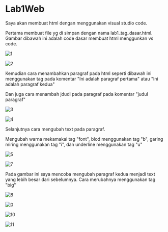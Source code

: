 # Lab1Web

Saya akan membuat html dengan menggunakan visual studio code.

Pertama membuat file yg di simpan dengan nama lab1_tag_dasar.html. Gambar dibawah ini adalah code dasar membuat html menggunkan vs code.

![1](https://user-images.githubusercontent.com/81820997/113430834-0f74eb00-9405-11eb-9a14-191c1818ba1f.PNG)

![2](https://user-images.githubusercontent.com/81820997/113430873-1d2a7080-9405-11eb-83eb-ae7323bf93db.PNG)

Kemudian cara menambahkan paragraf pada html seperti dibawah ini menggunakan tag pada komentar "Ini adalah paragraf pertama" atau "Ini adalah paragraf kedua"

Dan juga cara menambah jdudl pada paragraf pada komentar "judul paragraf"

![3](https://user-images.githubusercontent.com/81820997/113434331-f2431b00-940a-11eb-96cf-5bd30693a6d6.PNG)


![4](https://user-images.githubusercontent.com/81820997/113434476-3e8e5b00-940b-11eb-8b8c-e250cbd80340.PNG)

Selanjutnya cara mengubah text pada paragraf.

Mengubah warna mekamakai tag "font", blod menggunakan tag "b", garing miring menggunakan tag "i", dan underline menggunakan tag "u"

![5](https://user-images.githubusercontent.com/81820997/113434824-d9873500-940b-11eb-8bce-569b2e3ce229.PNG)


![7](https://user-images.githubusercontent.com/81820997/113434958-17845900-940c-11eb-873a-08624d45c15d.PNG)

Pada gambar ini saya mencoba mengubah paragraf kedua menjadi text yang lebih besar dari sebelumnya. Cara merubahnya menggunakan tag "big"

![8](https://user-images.githubusercontent.com/81820997/113435358-d0e32e80-940c-11eb-86e9-a186ba26afc1.PNG)

![0](https://user-images.githubusercontent.com/81820997/113435498-21f32280-940d-11eb-8dcf-7fb28c8bd126.PNG)


![10](https://user-images.githubusercontent.com/81820997/113435773-acd41d00-940d-11eb-8515-a0e1ea316887.PNG)

![11](https://user-images.githubusercontent.com/81820997/113435780-afcf0d80-940d-11eb-8ddc-d4ccc6bc65d1.PNG)
